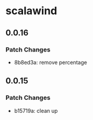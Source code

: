 # scalawind

## 0.0.16

### Patch Changes

- 8b8ed3a: remove percentage

## 0.0.15

### Patch Changes

- b15719a: clean up
